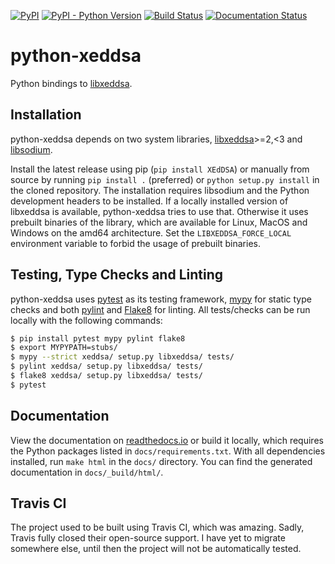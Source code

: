 [![PyPI](https://img.shields.io/pypi/v/XEdDSA.svg)](https://pypi.org/project/XEdDSA/)
[![PyPI - Python Version](https://img.shields.io/pypi/pyversions/XEdDSA.svg)](https://pypi.org/project/XEdDSA/)
[![Build Status](https://travis-ci.org/Syndace/python-xeddsa.svg?branch=stable)](https://travis-ci.org/Syndace/python-xeddsa)
[![Documentation Status](https://readthedocs.org/projects/python-xeddsa/badge/?version=latest)](https://python-xeddsa.readthedocs.io/en/latest/?badge=latest)

# python-xeddsa #

Python bindings to [libxeddsa](https://github.com/Syndace/libxeddsa).

## Installation ##

python-xeddsa depends on two system libraries, [libxeddsa](https://github.com/Syndace/libxeddsa)>=2,<3 and [libsodium](https://download.libsodium.org/doc/).

Install the latest release using pip (`pip install XEdDSA`) or manually from source by running `pip install .` (preferred) or `python setup.py install` in the cloned repository. The installation requires libsodium and the Python development headers to be installed. If a locally installed version of libxeddsa is available, python-xeddsa tries to use that. Otherwise it uses prebuilt binaries of the library, which are available for Linux, MacOS and Windows on the amd64 architecture. Set the `LIBXEDDSA_FORCE_LOCAL` environment variable to forbid the usage of prebuilt binaries.

## Testing, Type Checks and Linting ##

python-xeddsa uses [pytest](https://docs.pytest.org/en/latest/) as its testing framework, [mypy](http://mypy-lang.org/) for static type checks and both [pylint](https://pylint.pycqa.org/en/latest/) and [Flake8](https://flake8.pycqa.org/en/latest/) for linting. All tests/checks can be run locally with the following commands:

```sh
$ pip install pytest mypy pylint flake8
$ export MYPYPATH=stubs/
$ mypy --strict xeddsa/ setup.py libxeddsa/ tests/
$ pylint xeddsa/ setup.py libxeddsa/ tests/
$ flake8 xeddsa/ setup.py libxeddsa/ tests/
$ pytest
```

## Documentation ##

View the documentation on [readthedocs.io](https://python-xeddsa.readthedocs.io/) or build it locally, which requires the Python packages listed in `docs/requirements.txt`. With all dependencies installed, run `make html` in the `docs/` directory. You can find the generated documentation in `docs/_build/html/`.

## Travis CI ##

The project used to be built using Travis CI, which was amazing. Sadly, Travis fully closed their open-source support. I have yet to migrate somewhere else, until then the project will not be automatically tested.
